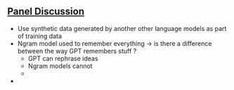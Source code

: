 ## [Panel Discussion](https://www.youtube.com/watch?v=unotid_qTbw)
- Use synthetic data generated by another other language models as part of training data
- Ngram model used to remember everything -> is there a difference between the way GPT remembers stuff ? 
  - GPT can rephrase ideas
  - Ngram models cannot
  - 
- 
